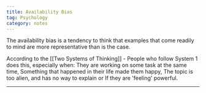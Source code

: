 ```yaml
---
title: Availability Bias
tag: Psychology 
category: notes
---
```

The availability bias is a tendency to think that examples that come readily to mind are more representative than is the case.

According to the [[Two Systems of Thinking]] - People who follow System 1 does this, especially when: They are working on some task at the same time, Something that happened in their life made them happy, The topic is too alien, and has no way to explain or If they are 'feeling' powerful. 

--- 
